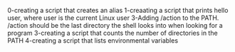 0-creating a script that creates an alias
1-creaating a script that prints hello user, where user is the current Linux user
3-Adding /action to the PATH. /action should be the last directory the shell looks into when looking for a program
3-creating a script that counts the number of directories in the PATH
4-creating a script that lists environmental variables
